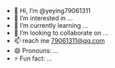 - 👋 Hi, I’m @yeying79061311
- 👀 I’m interested in ...
- 🌱 I’m currently learning ...
- 💞️ I’m looking to collaborate on ...
- 📫  reach me 79061311@qq.com
- 😄 Pronouns: ...
- ⚡ Fun fact: ...

<!---
yeying79061311/yeying79061311 is a ✨ special ✨ repository because its `README.md` (this file) appears on your GitHub profile.
You can click the Preview link to take a look at your changes.
--->
